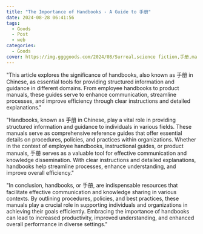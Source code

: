 ```yaml
---
title: "The Importance of Handbooks - A Guide to 手册"
date: 2024-08-28 06:41:56
tags:
  - Goods
  - Post
  - web
categories:
  - Goods
cover: https://img.ggggoods.com/2024/08/Surreal,science fiction,手册,manual,technology,tech,diagrams,renderings,colors_20240830_00001_.png
---
```


"This article explores the significance of handbooks, also known as 手册 in Chinese, as essential tools for providing structured information and guidance in different domains. From employee handbooks to product manuals, these guides serve to enhance communication, streamline processes, and improve efficiency through clear instructions and detailed explanations."

"Handbooks, known as 手册 in Chinese, play a vital role in providing structured information and guidance to individuals in various fields. These manuals serve as comprehensive reference guides that offer essential details on procedures, policies, and practices within organizations. Whether in the context of employee handbooks, instructional guides, or product manuals, 手册 serves as a valuable tool for effective communication and knowledge dissemination. With clear instructions and detailed explanations, handbooks help streamline processes, enhance understanding, and improve overall efficiency."

"In conclusion, handbooks, or 手册, are indispensable resources that facilitate effective communication and knowledge sharing in various contexts. By outlining procedures, policies, and best practices, these manuals play a crucial role in supporting individuals and organizations in achieving their goals efficiently. Embracing the importance of handbooks can lead to increased productivity, improved understanding, and enhanced overall performance in diverse settings."
